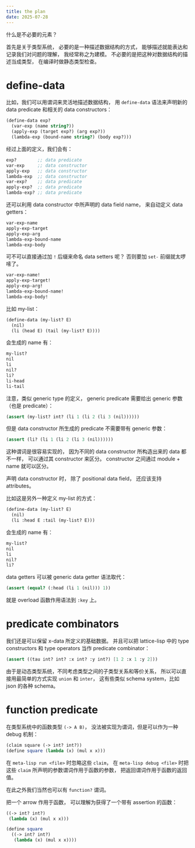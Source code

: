 ```yaml
---
title: the plan
date: 2025-07-28
---
```


什么是不必要的元素？

首先是关于类型系统，
必要的是一种描述数据结构的方式，
能够描述就能表达和记录我们对问题的理解，
我经常称之为建模。
不必要的是把这种对数据结构的描述当成类型，
在编译时做静态类型检查。

# define-data

比如，我们可以用谓词来灵活地描述数据结构，
用 `define-data` 语法来声明新的 data predicate
和相关的 data constructors：

```scheme
(define-data exp?
  (var-exp (name string?))
  (apply-exp (target exp?) (arg exp?))
  (lambda-exp (bound-name string?) (body exp?)))
```

经过上面的定义，我们会有：

```scheme
exp?        ;; data predicate
var-exp     ;; data constructor
apply-exp   ;; data constructor
lambda-exp  ;; data constructor
var-exp?    ;; data predicate
apply-exp?  ;; data predicate
lambda-exp? ;; data predicate
```

还可以利用 data constructor 中所声明的 data field name，
来自动定义 data getters：

```scheme
var-exp-name
apply-exp-target
apply-exp-arg
lambda-exp-bound-name
lambda-exp-body
```

可不可以直接通过加 `!` 后缀来命名 data setters 呢？
否则要加 `set-` 前缀就太啰嗦了。

```scheme
var-exp-name!
apply-exp-target!
apply-exp-arg!
lambda-exp-bound-name!
lambda-exp-body!
```

比如 my-list：

```scheme
(define-data (my-list? E)
  (nil)
  (li (head E) (tail (my-list? E))))
```

会生成的 name 有：

```scheme
my-list?
nil
li
nil?
li?
li-head
li-tail
```

注意，类似 generic type 的定义，
generic predicate 需要给出 generic 参数（也是 predicate）：

```scheme
(assert (my-list? int? (li 1 (li 2 (li 3 (nil))))))
```

但是 data constructor 所生成的 predicate 不需要带有 generic 参数：

```scheme
(assert (li? (li 1 (li 2 (li 3 (nil))))))
```

这种谓词是很容易实现的，
因为不同的 data constructor 所构造出来的 data 都不一样，
可以通过其 constructor 来区分。
constructor 之间通过 module + name 就可以区分。

声明 data constructor 时，
除了 positional data field，
还应该支持 attributes。

比如这是另外一种定义 my-list 的方式：

```scheme
(define-data (my-list? E)
  (nil)
  (li :head E :tail (my-list? E)))
```
会生成的 name 有：

```scheme
my-list?
nil
li
nil?
li?
```

data getters 可以被 generic data getter 语法取代：

```scheme
(assert (equal? (:head (li 1 (nil))) 1))
```

就是 overload 函数作用语法到 `:key` 上。

# predicate combinators

我们还是可以保留 x-data 所定义的基础数据。
并且可以把 lattice-lisp 中的 type constructors
和 type operators 当作 predicate combinator：

```scheme
(assert ((tau int? int? :x int? :y int?) [1 2 :x 1 :y 2]))
```

由于是动态类型系统，不同考虑类型之间的子类型关系和等价关系，
所以可以直接用最简单的方式实现 `union` 和 `inter`，
这有些类似 schema system，比如 json 的各种 schema。

# function predicate

在类型系统中的函数类型 `(-> A B)`，
没法被实现为谓词，但是可以作为一种 debug 机制：

```scheme
(claim square (-> int? int?))
(define square (lambda (x) (mul x x)))
```

在 `meta-lisp run <file>` 时忽略这些 `claim`，
在 `meta-lisp debug <file>` 时把这些 `claim`
所声明的参数谓词作用于函数的参数，
把返回谓词作用于函数的返回值。

在此之外我们当然也可以有 `function?` 谓词。

把一个 arrow 作用于函数，
可以理解为获得了一个带有 assertion 的函数：

```scheme
((-> int? int?)
 (lambda (x) (mul x x)))

(define square
  ((-> int? int?)
   (lambda (x) (mul x x))))
```
